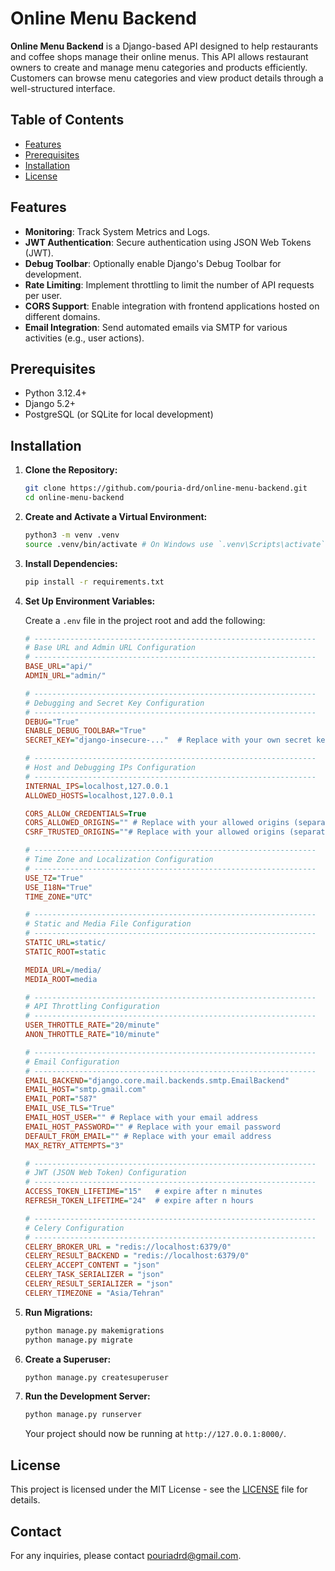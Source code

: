 # Online Menu Backend

**Online Menu Backend** is a Django-based API designed to help restaurants and coffee shops manage their online menus. This API allows restaurant owners to create and manage menu categories and products efficiently. Customers can browse menu categories and view product details through a well-structured interface.

## Table of Contents

-   [Features](#features)
-   [Prerequisites](#prerequisites)
-   [Installation](#installation)
-   [License](#license)

## Features

-   **Monitoring**: Track System Metrics and Logs.
-   **JWT Authentication**: Secure authentication using JSON Web Tokens (JWT).
-   **Debug Toolbar**: Optionally enable Django's Debug Toolbar for development.
-   **Rate Limiting**: Implement throttling to limit the number of API requests per user.
-   **CORS Support**: Enable integration with frontend applications hosted on different domains.
-   **Email Integration**: Send automated emails via SMTP for various activities (e.g., user actions).

## Prerequisites

-   Python 3.12.4+
-   Django 5.2+
-   PostgreSQL (or SQLite for local development)

## Installation

1. **Clone the Repository:**

    ```bash
    git clone https://github.com/pouria-drd/online-menu-backend.git
    cd online-menu-backend
    ```

2. **Create and Activate a Virtual Environment:**

    ```bash
    python3 -m venv .venv
    source .venv/bin/activate # On Windows use `.venv\Scripts\activate`
    ```

3. **Install Dependencies:**

    ```bash
    pip install -r requirements.txt
    ```

4. **Set Up Environment Variables:**

    Create a `.env` file in the project root and add the following:

    ```ini
    # ---------------------------------------------------------------
    # Base URL and Admin URL Configuration
    # ---------------------------------------------------------------
    BASE_URL="api/"
    ADMIN_URL="admin/"

    # ---------------------------------------------------------------
    # Debugging and Secret Key Configuration
    # ---------------------------------------------------------------
    DEBUG="True"
    ENABLE_DEBUG_TOOLBAR="True"
    SECRET_KEY="django-insecure-..."  # Replace with your own secret key

    # ---------------------------------------------------------------
    # Host and Debugging IPs Configuration
    # ---------------------------------------------------------------
    INTERNAL_IPS=localhost,127.0.0.1
    ALLOWED_HOSTS=localhost,127.0.0.1

    CORS_ALLOW_CREDENTIALS=True
    CORS_ALLOWED_ORIGINS="" # Replace with your allowed origins (separate with commas)
    CSRF_TRUSTED_ORIGINS=""# Replace with your allowed origins (separate with commas)

    # ---------------------------------------------------------------
    # Time Zone and Localization Configuration
    # ---------------------------------------------------------------
    USE_TZ="True"
    USE_I18N="True"
    TIME_ZONE="UTC"

    # ---------------------------------------------------------------
    # Static and Media File Configuration
    # ---------------------------------------------------------------
    STATIC_URL=static/
    STATIC_ROOT=static

    MEDIA_URL=/media/
    MEDIA_ROOT=media

    # ---------------------------------------------------------------
    # API Throttling Configuration
    # ---------------------------------------------------------------
    USER_THROTTLE_RATE="20/minute"
    ANON_THROTTLE_RATE="10/minute"

    # ---------------------------------------------------------------
    # Email Configuration
    # ---------------------------------------------------------------
    EMAIL_BACKEND="django.core.mail.backends.smtp.EmailBackend"
    EMAIL_HOST="smtp.gmail.com"
    EMAIL_PORT="587"
    EMAIL_USE_TLS="True"
    EMAIL_HOST_USER="" # Replace with your email address
    EMAIL_HOST_PASSWORD="" # Replace with your email password
    DEFAULT_FROM_EMAIL="" # Replace with your email address
    MAX_RETRY_ATTEMPTS="3"

    # ---------------------------------------------------------------
    # JWT (JSON Web Token) Configuration
    # ---------------------------------------------------------------
    ACCESS_TOKEN_LIFETIME="15"   # expire after n minutes
    REFRESH_TOKEN_LIFETIME="24"  # expire after n hours

    # ---------------------------------------------------------------
    # Celery Configuration
    # ---------------------------------------------------------------
    CELERY_BROKER_URL = "redis://localhost:6379/0"
    CELERY_RESULT_BACKEND = "redis://localhost:6379/0"
    CELERY_ACCEPT_CONTENT = "json"
    CELERY_TASK_SERIALIZER = "json"
    CELERY_RESULT_SERIALIZER = "json"
    CELERY_TIMEZONE = "Asia/Tehran"
    ```

5. **Run Migrations:**

    ```bash
    python manage.py makemigrations
    python manage.py migrate
    ```

6. **Create a Superuser:**

    ```bash
    python manage.py createsuperuser
    ```

7. **Run the Development Server:**

    ```bash
    python manage.py runserver
    ```

    Your project should now be running at `http://127.0.0.1:8000/`.

## License

This project is licensed under the MIT License - see the [LICENSE](LICENSE) file for details.

## Contact

For any inquiries, please contact [pouriadrd@gmail.com](mailto:pouriadrd@gmail.com).
